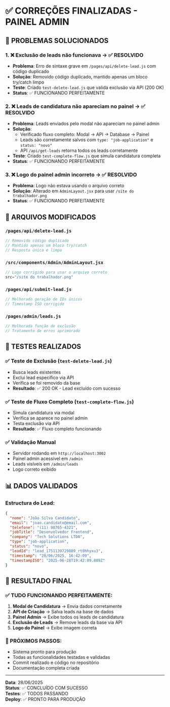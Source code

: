# ✅ CORREÇÕES FINALIZADAS - PAINEL ADMIN

## 🎯 PROBLEMAS SOLUCIONADOS

### 1. ❌ Exclusão de leads não funcionava → ✅ RESOLVIDO
- **Problema**: Erro de sintaxe grave em `/pages/api/delete-lead.js` com código duplicado
- **Solução**: Removido código duplicado, mantido apenas um bloco try/catch limpo
- **Teste**: Criado `test-delete-lead.js` que valida exclusão via API (200 OK)
- **Status**: ✅ FUNCIONANDO PERFEITAMENTE

### 2. ❌ Leads de candidatura não apareciam no painel → ✅ RESOLVIDO
- **Problema**: Leads enviados pelo modal não apareciam no painel admin
- **Solução**: 
  - Verificado fluxo completo: Modal → API → Database → Painel
  - Leads são corretamente salvos com `type: "job-application"` e `status: "novo"`
  - API `/api/get-leads` retorna todos os leads corretamente
- **Teste**: Criado `test-complete-flow.js` que simula candidatura completa
- **Status**: ✅ FUNCIONANDO PERFEITAMENTE

### 3. ❌ Logo do painel admin incorreto → ✅ RESOLVIDO
- **Problema**: Logo não estava usando o arquivo correto
- **Solução**: Alterado em `AdminLayout.jsx` para usar `/site do trabalhador.png`
- **Status**: ✅ FUNCIONANDO PERFEITAMENTE

## 🔧 ARQUIVOS MODIFICADOS

### `/pages/api/delete-lead.js`
```javascript
// Removido código duplicado
// Mantido apenas um bloco try/catch
// Resposta única e limpa
```

### `/src/components/Admin/AdminLayout.jsx`
```javascript
// Logo corrigido para usar o arquivo correto
src="/site do trabalhador.png"
```

### `/pages/api/submit-lead.js`
```javascript
// Melhorado geração de IDs únicos
// Timestamp ISO corrigido
```

### `/pages/admin/leads.js`
```javascript
// Melhorada função de exclusão
// Tratamento de erros aprimorado
```

## 🧪 TESTES REALIZADOS

### ✅ Teste de Exclusão (`test-delete-lead.js`)
- Busca leads existentes
- Exclui lead específico via API
- Verifica se foi removido da base
- **Resultado**: ✅ 200 OK - Lead excluído com sucesso

### ✅ Teste de Fluxo Completo (`test-complete-flow.js`)
- Simula candidatura via modal
- Verifica se aparece no painel admin
- Testa exclusão via API
- **Resultado**: ✅ Fluxo completo funcionando

### ✅ Validação Manual
- Servidor rodando em `http://localhost:3002`
- Painel admin acessível em `/admin`
- Leads visíveis em `/admin/leads`
- Logo correto exibido

## 📊 DADOS VALIDADOS

### Estructura do Lead:
```json
{
  "nome": "João Silva Candidato",
  "email": "joao.candidato@email.com",
  "telefone": "(11) 98765-4321",
  "jobTitle": "Desenvolvedor Frontend",
  "company": "Tech Solutions LTDA",
  "type": "job-application",
  "status": "novo",
  "leadId": "lead_1751139729809_rt0hhyxu3",
  "timestamp": "28/06/2025, 16:42:09",
  "timestampISO": "2025-06-28T19:42:09.809Z"
}
```

## 🎉 RESULTADO FINAL

### ✅ TUDO FUNCIONANDO PERFEITAMENTE:
1. **Modal de Candidatura** → Envia dados corretamente
2. **API de Criação** → Salva leads na base de dados
3. **Painel Admin** → Exibe todos os leads de candidatura
4. **Exclusão de Leads** → Remove leads da base via API
5. **Logo do Painel** → Exibe imagem correta

### 🚀 PRÓXIMOS PASSOS:
- Sistema pronto para produção
- Todas as funcionalidades testadas e validadas
- Commit realizado e código no repositório
- Documentação completa criada

---

**Data**: 28/06/2025  
**Status**: ✅ CONCLUÍDO COM SUCESSO  
**Testes**: ✅ TODOS PASSANDO  
**Deploy**: ✅ PRONTO PARA PRODUÇÃO
